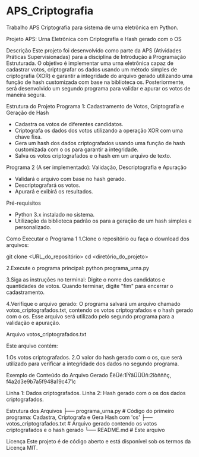 # APS_Criptografia
Trabalho APS Criptografia para sistema de urna eletrônica em Python.

Projeto APS: Urna Eletrônica com Criptografia e Hash gerado com o OS

Descrição
Este projeto foi desenvolvido como parte da APS (Atividades Práticas Supervisionadas) para a disciplina de Introdução à Programação Estruturada. O objetivo é implementar uma urna eletrônica capaz de cadastrar votos, criptografar os dados usando um método simples de criptografia (XOR) e garantir a integridade do arquivo gerado utilizando uma função de hash customizada com base na biblioteca os. Posteriormente, será desenvolvido um segundo programa para validar e apurar os votos de maneira segura.

Estrutura do Projeto
Programa 1: Cadastramento de Votos, Criptografia e Geração de Hash

- Cadastra os votos de diferentes candidatos.
- Criptografa os dados dos votos utilizando a operação XOR com uma chave fixa.
- Gera um hash dos dados criptografados usando uma função de hash customizada com o os para garantir a integridade.
- Salva os votos criptografados e o hash em um arquivo de texto.

Programa 2 (A ser implementado): Validação, Descriptografia e Apuração

- Validará o arquivo com base no hash gerado.
- Descriptografará os votos.
- Apurará e exibirá os resultados.

Pré-requisitos
- Python 3.x instalado no sistema.
- Utilização da biblioteca padrão os para a geração de um hash simples e personalizado.

Como Executar o Programa 1
1.Clone o repositório ou faça o download dos arquivos:

git clone <URL_do_repositório>
cd <diretório_do_projeto>


2.Execute o programa principal:
python programa_urna.py


3.Siga as instruções no terminal:
Digite o nome dos candidatos e quantidades de votos.
Quando terminar, digite "fim" para encerrar o cadastramento.

4.Verifique o arquivo gerado:
O programa salvará um arquivo chamado votos_criptografados.txt, contendo os votos criptografados e o hash gerado com o os.
Esse arquivo será utilizado pelo segundo programa para a validação e apuração.


Arquivo votos_criptografados.txt

Este arquivo contém:

1.Os votos criptografados.
2.O valor do hash gerado com o os, que será utilizado para verificar a integridade dos dados no segundo programa.

Exemplo de Conteúdo do Arquivo Gerado
ÊëÜé:1ÍÝãÜÜÜñ:2îòñññç,
f4a2d3e9b7a5f948a19c471c

Linha 1: Dados criptografados.
Linha 2: Hash gerado com o os dos dados criptografados.

Estrutura dos Arquivos
├── programa_urna.py          # Código do primeiro programa: Cadastra, Criptografa e Gera Hash com 'os'
├── votos_criptografados.txt  # Arquivo gerado contendo os votos criptografados e o hash gerado
└── README.md                 # Este arquivo

Licença
Este projeto é de código aberto e está disponível sob os termos da Licença MIT.
